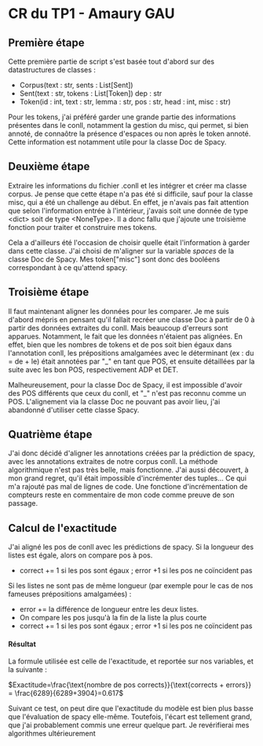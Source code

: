 # CR du TP1 - Amaury GAU

## Première étape 

Cette première partie de script s'est basée tout d'abord sur des datastructures de classes : 
- Corpus(text : str, sents : List[Sent]) 
- Sent(text : str, tokens : List[Token])
    dep : str
- Token(id : int, text : str, lemma : str, pos : str, head : int, misc : str)

Pour les tokens, j'ai préféré garder une grande partie des informations présentes dans le conll, notamment la gestion du misc, qui permet, si bien annoté, de connaôtre la présence d'espaces ou non après le token annoté. Cette information est notamment utile pour la classe Doc de Spacy. 

## Deuxième étape 

Extraire les informations du fichier .conll et les intégrer et créer ma classe corpus. 
Je pense que cette étape n'a pas été si difficile, sauf pour la classe misc, qui a été un challenge au début. En effet, je n'avais pas fait attention que selon l'information entrée à l'intérieur, j'avais soit une donnée de type \<dict> soit de type \<NoneType>. Il a donc fallu que j'ajoute une troisième fonction pour traiter et construire mes tokens. 

Cela a d'ailleurs été l'occasion de choisir quelle était l'information à garder dans cette classe. J'ai choisi de m'aligner sur la variable _spaces_ de la classe Doc de Spacy. Mes token["misc"] sont donc des booléens correspondant à ce qu'attend spacy. 

## Troisième étape 

Il faut maintenant aligner les données pour les comparer. 
Je me suis d'abord mépris en pensant qu'il fallait recréer une classe Doc à partir de 0 à partir des données extraites du conll. Mais beaucoup d'erreurs sont apparues. Notamment, le fait que les données n'étaient pas alignées. En effet, bien que les nombres de tokens et de pos soit bien égaux dans l'annotation conll, les prépositions amalgamées avec le déterminant (ex : du = de + le) était annotées par "_" en tant que POS, et ensuite détaillées par la suite avec les bon POS, respectivement ADP et DET. 

Malheureusement, pour la classe Doc de Spacy, il est impossible d'avoir des POS différents que ceux du conll, et "_" n'est pas reconnu comme un POS. L'alignement via la classe Doc ne pouvant pas avoir lieu, j'ai abandonné d'utiliser cette classe Spacy. 

## Quatrième étape 

J'ai donc décidé d'aligner les annotations créées par la prédiction de spacy, avec les annotations extraites de notre corpus conll. 
La méthode algorithmique n'est pas très belle, mais fonctionne. 
J'ai aussi découvert, à mon grand regret, qu'il était impossible d'incrémenter des tuples... Ce qui m'a rajouté pas mal de lignes de code. Une fonctione d'incrémentation de compteurs reste en commentaire de mon code comme preuve de son passage. 

## Calcul de l'exactitude 

J'ai aligné les pos de conll avec les prédictions de spacy. Si la longueur des listes est égale, alors on compare pos à pos. 
- correct += 1 si les pos sont égaux ; error +1 si les pos ne coïncident pas   

Si les listes ne sont pas de même longueur (par exemple pour le cas de nos fameuses prépositions amalgamées) : 

- error += la différence de longueur entre les deux listes. 
- On compare les pos jusqu'à la fin de la liste la plus courte 
- correct += 1 si les pos sont égaux ; error +1 si les pos ne coïncident pas   

#### Résultat 
La formule utilisée est celle de l'exactitude, et reportée sur nos variables, et la suivante : 

$Exactitude=\frac{\text{nombre de pos corrects}}{\text{corrects + errors}} = \frac{6289}{6289+3904}=0.617$

Suivant ce test, on peut dire que l'exactitude du modèle est bien plus basse que l'évaluation de spacy elle-même. 
Toutefois, l'écart est tellement grand, que j'ai probablement commis une erreur quelque part. 
Je revérifierai mes algorithmes ultérieurement
